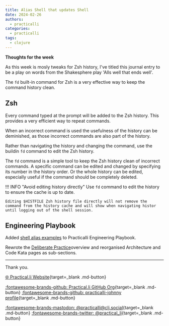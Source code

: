 ```yaml
---
title: Alias Shell that updates Shell
date: 2024-02-26
authors:
  - practicalli
categories:
  - practicalli
tags:
  - clojure
---
```


**Thoughts for the week**

As this week is mosly tweaks for Zsh history, I've titled this journal entry to be a play on words from the Shakesphere play 'Alls well that ends well'.

The `fd` built-in command for Zsh is a very effective way to keep the command history clean.

<!-- more -->

## Zsh

Every command typed at the prompt will be added to the Zsh history.  This provides a very efficient way to repeat commands.

When an incorrect command is used the usefulness of the history can be deminished, as those incorrect commands are also part of the history. 

Rather than navigating the history and changing the command, use the buildin `fd` command to edit the Zsh history.

The `fd` command is a simple tool to keep the Zsh history clean of incorrect commands.  A specific command can be edited and changed by specifying its number in the history order.  Or the whole history can be edited, especially useful if the command should be completely deleted.


!!! INFO "Avoid editing history directly"
    Use `fd` command to edit the history to ensure the cache is up to date.

    Editing $HISTFILE Zsh history file directly will not remove the command from the history cache and will show when navigating histor until logging out of the shell session.


## Engineering Playbook

Added [shell alias examples](https://practical.li/engineering-playbook/os/shell/) to Practicalli Engineering Playbook.

Rewrote the [Deliberate Practice](http://practical.li/engineering-playbook/practices/deliberate-practice/)overview and reorganised Architecture and Code Kata pages as sub-sections.


---
Thank you.

[:globe_with_meridians: Practical.li Website](https://practical.li){target=_blank .md-button} 

[:fontawesome-brands-github: Practical.li GitHub Org](https://github.com/practicalli){target=_blank .md-button} 
[:fontawesome-brands-github: practicalli-johnny profile](https://github.com/practicalli-johnny){target=_blank .md-button}

[:fontawesome-brands-mastodon: @practicalli@clj.social](https://clj.social/@practicalli){target=_blank .md-button}
[:fontawesome-brands-twitter: @practical_li](https://twitter.com/practcial_li){target=_blank .md-button}

